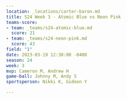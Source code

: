 ```yaml
---
location: _locations/carter-baron.md
title: S24 Week 3 - Atomic Blue vs Neon Pink
teams-score:
- team: _teams/s24-atomic-blue.md
  score: 21
- team: _teams/s24-neon-pink.md
  score: 43
field: "1"
date: 2023-03-19 12:30:00 -0400
season: 24
week: 3
mvp: Cameron M, Andrew H
game-ball: Johnny M, Andy S
sportsperson: Nikki K, Gideon Y

---
```

